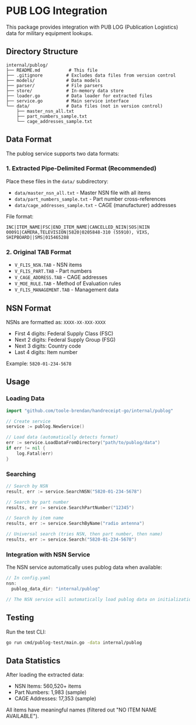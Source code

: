# PUB LOG Integration

This package provides integration with PUB LOG (Publication Logistics) data for military equipment lookups.

## Directory Structure

```
internal/publog/
├── README.md           # This file
├── .gitignore         # Excludes data files from version control
├── models/            # Data models
├── parser/            # File parsers
├── store/             # In-memory data store
├── loader.go          # Data loader for extracted files
├── service.go         # Main service interface
└── data/              # Data files (not in version control)
    ├── master_nsn_all.txt
    ├── part_numbers_sample.txt
    └── cage_addresses_sample.txt
```

## Data Format

The publog service supports two data formats:

### 1. Extracted Pipe-Delimited Format (Recommended)
Place these files in the `data/` subdirectory:
- `data/master_nsn_all.txt` - Master NSN file with all items
- `data/part_numbers_sample.txt` - Part number cross-references
- `data/cage_addresses_sample.txt` - CAGE (manufacturer) addresses

File format:
```
INC|ITEM_NAME|FSC|END_ITEM_NAME|CANCELLED_NIIN|SOS|NIIN
00091|CAMERA,TELEVISION|5820|0205848-310 (55910), VIXS, SHIPBOARD||SMS|015465288
```

### 2. Original TAB Format
- `V_FLIS_NSN.TAB` - NSN items
- `V_FLIS_PART.TAB` - Part numbers
- `V_CAGE_ADDRESS.TAB` - CAGE addresses
- `V_MOE_RULE.TAB` - Method of Evaluation rules
- `V_FLIS_MANAGEMENT.TAB` - Management data

## NSN Format

NSNs are formatted as: `XXXX-XX-XXX-XXXX`
- First 4 digits: Federal Supply Class (FSC)
- Next 2 digits: Federal Supply Group (FSG) 
- Next 3 digits: Country code
- Last 4 digits: Item number

Example: `5820-01-234-5678`

## Usage

### Loading Data

```go
import "github.com/toole-brendan/handreceipt-go/internal/publog"

// Create service
service := publog.NewService()

// Load data (automatically detects format)
err := service.LoadDataFromDirectory("path/to/publog/data")
if err != nil {
    log.Fatal(err)
}
```

### Searching

```go
// Search by NSN
result, err := service.SearchNSN("5820-01-234-5678")

// Search by part number
results, err := service.SearchPartNumber("12345")

// Search by item name
results, err := service.SearchByName("radio antenna")

// Universal search (tries NSN, then part number, then name)
results, err := service.Search("5820-01-234-5678")
```

### Integration with NSN Service

The NSN service automatically uses publog data when available:

```go
// In config.yaml
nsn:
  publog_data_dir: "internal/publog"

// The NSN service will automatically load publog data on initialization
```

## Testing

Run the test CLI:
```bash
go run cmd/publog-test/main.go -data internal/publog
```

## Data Statistics

After loading the extracted data:
- NSN Items: 560,520+ items
- Part Numbers: 1,983 (sample)
- CAGE Addresses: 17,353 (sample)

All items have meaningful names (filtered out "NO ITEM NAME AVAILABLE"). 